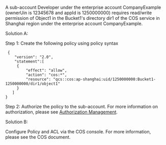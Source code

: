 A sub-account Developer under the enterprise account CompanyExample (ownerUin is 12345678 and appId is 1250000000) requires read/write permission of Object1 in the Bucket1's directory dir1 of the COS service in Shanghai region under the enterprise account CompanyExample.

Solution A:

Step 1: Create the following policy using policy syntax
```
 {
    "version": "2.0",
    "statement":[
     {
         "effect": "allow",
         "action": "cos:*",
         "resource": "qcs::cos:ap-shanghai:uid/1250000000:Bucket1-1250000000/dir1/object1"
     }
   ]
}
```

Step 2: Authorize the policy to the sub-account. For more information on authorization, please see [Authorization Management](https://intl.cloud.tencent.com/document/product/598/10602).

Solution B:

Configure Policy and ACL via the COS console. For more information, please see the COS document.
